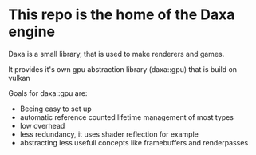 # This repo is the home of the Daxa engine

Daxa is a small library, that is used to make renderers and games.

It provides it's own gpu abstraction library (daxa::gpu) that is build on vulkan

Goals for daxa::gpu are:

* Beeing easy to set up
* automatic reference counted lifetime management of most types
* low overhead
* less redundancy, it uses shader reflection for example
* abstracting less usefull concepts like framebuffers and renderpasses
